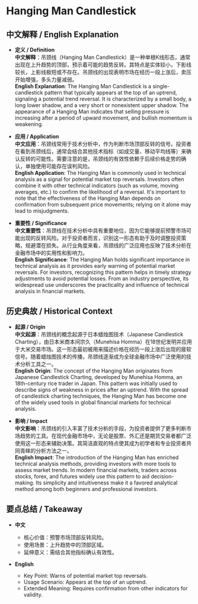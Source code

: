# Hanging Man Candlestick

## 中文解释 / English Explanation

* **定义 / Definition**  
  **中文解释**：吊颈线（Hanging Man Candlestick）是一种单根K线形态，通常出现在上升趋势的顶部，预示着可能的趋势反转。其特点是实体较小，下影线较长，上影线极短或不存在。吊颈线的出现表明市场在经历一段上涨后，卖压开始增强，多头力量减弱。  
  **English Explanation**: The Hanging Man Candlestick is a single-candlestick pattern that typically appears at the top of an uptrend, signaling a potential trend reversal. It is characterized by a small body, a long lower shadow, and a very short or nonexistent upper shadow. The appearance of a Hanging Man indicates that selling pressure is increasing after a period of upward movement, and bullish momentum is weakening.

* **应用 / Application**  
  **中文应用**：吊颈线常用于技术分析中，作为判断市场顶部反转的信号。投资者在看到吊颈线后，通常会结合其他技术指标（如成交量、移动平均线等）来确认反转的可能性。需要注意的是，吊颈线的有效性依赖于后续价格走势的确认，单独使用可能存在误判风险。  
  **English Application**: The Hanging Man is commonly used in technical analysis as a signal for potential market top reversals. Investors often combine it with other technical indicators (such as volume, moving averages, etc.) to confirm the likelihood of a reversal. It's important to note that the effectiveness of the Hanging Man depends on confirmation from subsequent price movements; relying on it alone may lead to misjudgments.

* **重要性 / Significance**  
  **中文重要性**：吊颈线在技术分析中具有重要地位，因为它能够提前预警市场可能出现的反转风险。对于投资者而言，识别这一形态有助于及时调整投资策略，规避潜在损失。从行业角度来看，吊颈线的广泛应用也反映了技术分析在金融市场中的实用性和影响力。  
  **English Significance**: The Hanging Man holds significant importance in technical analysis as it provides early warning of potential market reversals. For investors, recognizing this pattern helps in timely strategy adjustments to avoid potential losses. From an industry perspective, its widespread use underscores the practicality and influence of technical analysis in financial markets.

## 历史典故 / Historical Context

* **起源 / Origin**  
  **中文起源**：吊颈线的概念起源于日本蜡烛图技术（Japanese Candlestick Charting），由日本米商本间宗久（Munehisa Homma）在18世纪发明并应用于大米交易市场。这一形态最初被用来描述价格在经历一段上涨后出现的疲软信号。随着蜡烛图技术的传播，吊颈线逐渐成为全球金融市场中广泛使用的技术分析工具之一。  
  **English Origin**: The concept of the Hanging Man originates from Japanese Candlestick Charting, developed by Munehisa Homma, an 18th-century rice trader in Japan. This pattern was initially used to describe signs of weakness in prices after an uptrend. With the spread of candlestick charting techniques, the Hanging Man has become one of the widely used tools in global financial markets for technical analysis.

* **影响 / Impact**  
  **中文影响**：吊颈线的引入丰富了技术分析的手段，为投资者提供了更多判断市场趋势的工具。在现代金融市场中，无论是股票、外汇还是期货交易者都广泛使用这一形态来辅助决策。其简洁直观的特点使其成为初学者和专业投资者共同青睐的分析方法之一。  
  **English Impact**: The introduction of the Hanging Man has enriched technical analysis methods, providing investors with more tools to assess market trends. In modern financial markets, traders across stocks, forex, and futures widely use this pattern to aid decision-making. Its simplicity and intuitiveness make it a favored analytical method among both beginners and professional investors.

## 要点总结 / Takeaway

* **中文**  
  - 核心价值：预警市场顶部反转风险。
  - 使用场景：上升趋势中的顶部区域。
  - 延伸意义：需结合其他指标确认有效性。

* **English**  
  - Key Point: Warns of potential market top reversals.
  - Usage Scenario: Appears at the top of an uptrend.
  - Extended Meaning: Requires confirmation from other indicators for validity.